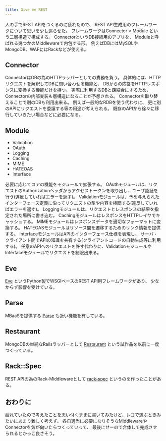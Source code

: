 ```yaml
---
title: Give me REST
---
```


人の手でREST APIをつくるのに疲れたので、
REST API生成用のフレームワークについて思いを少し巡らせた。
フレームワークはConnector < Module という二層構造で構成する。
ConnectorというDB接続用のアプリを、
Moduleと呼ばれる幾つかのMiddlewareで内包する形。
例えばDBにはMySQLやMongoDB、WAFにはRackなどが使える。

## Connector
ConnectorはDBの為のHTTPラッパーとしての責務を負う。
具体的には、HTTPリクエストを解釈してDBに問い合わせる機能と、
DBからの応答をHTTPレスポンスに変換する機能だけを持つ。
実際に利用するDBと疎結合にするため、Connectorの内部実装も層構造になることが予想される。
Connectorを取り替えることで別のDBも利用出来る。
例えば一般的なRDBを使う代わりに、
更に別のAPIにリクエストを委譲する等の用途が考えられる。
既存のAPIから徐々に移行していきたい場合などに必要になる。

## Module
* Validation
* OAuth
* Logging
* Caching
* MIME
* HATEOAS
* Interface

必要に応じてコアの機能をモジュールで拡張する。
OAuthモジュールは、リクエストのAuthorizationヘッダからアクセストークンを取り出し、ユーザ認証を行う(違反していればエラーを返す)。
Validationモジュールは、予め与えられたインターフェース定義に沿ってリクエストの型や内容を検閲する(違反していればエラーを返す)。
Loggingモジュールは、リクエストとレスポンスの結果を指定された場所に書き込む。
CachingモジュールはレスポンスをHTTPレイヤでキャッシュする。
MIMEモジュールはレスポンスデータを適切なフォーマットに変換する。
HATEOASモジュールはリソース間を遷移するためのリンク情報を提供する。
InterfaceモジュールはAPIのインターフェース仕様を表現し、
サーバ・クライアント間でAPIの知識を共有する(クライアントコードの自動生成等に利用する)。
任意のAPIへのリクエストを許す代わりに、ValidationモジュールやInterfaceモジュールでリクエストを制限出来る。

## Eve
[Eve](http://python-eve.org/index.html)
というPython製でWSGIベースのREST API用フレームワークがあり、
少なからず影響を受けている。

## Parse
MBaaSを提供する [Parse](https://parse.com/docs/rest)
も近い機能を有している。

## Restaurant
MongoDBの単純なRailsラッパーとして
[Restaurant](https://github.com/r7kamura/restaurant/)
という試作品を以前に一度つくっている。

## Rack::Spec
REST APIの為のRack-Middlewareとして [rack-spec](https://github.com/r7kamura/rack-spec) というのを作ったことがある。

## おわりに
疲れていたので考えたことを思い付くままに書いてみたけど、レゴで遊ぶときみたいにあまり難しく考えず、
各自適当に必要になりそうなMiddlewareやConnectorを気が向いたらつくっていって、
最後にせーので合体して完成させられるとかっこ良さそう。
